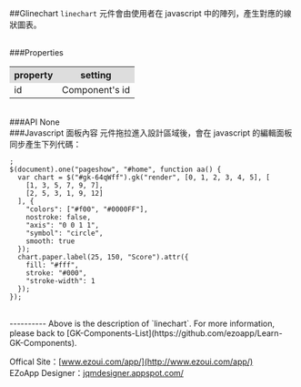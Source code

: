 ##Glinechart
`linechart` 元件會由使用者在 javascript 中的陣列，產生對應的線狀圖表。

<br/>
###Properties
<table>

<tr>
<th style="background:#ddd;">property</th>
<th style="background:#ddd;">setting</th>
</tr>

<tr>
<td>id</td>
<td>Component's id</td>
</tr>

</table>

<br/>
###API
None

<br/>
###Javascript 面板內容
元件拖拉進入設計區域後，會在 javascript 的編輯面板同步產生下列代碼：

	;
	$(document).one("pageshow", "#home", function aa() {
	  var chart = $("#gk-64qWff").gk("render", [0, 1, 2, 3, 4, 5], [
	    [1, 3, 5, 7, 9, 7],
	    [2, 5, 3, 1, 9, 12]
	  ], {
	    "colors": ["#f00", "#0000FF"],
	    nostroke: false,
	    "axis": "0 0 1 1",
	    "symbol": "circle",
	    smooth: true
	  });
	  chart.paper.label(25, 150, "Score").attr({
	    fill: "#fff",
	    stroke: "#000",
	    "stroke-width": 1
	  });
	}); 

<br/>
----------
Above is the description of `linechart`. For more information, please back to [GK-Components-List](https://github.com/ezoapp/Learn-GK-Components).

Offical Site：[www.ezoui.com/app/](http://www.ezoui.com/app/)  
EZoApp Designer：[jqmdesigner.appspot.com/](http://jqmdesigner.appspot.com/)





